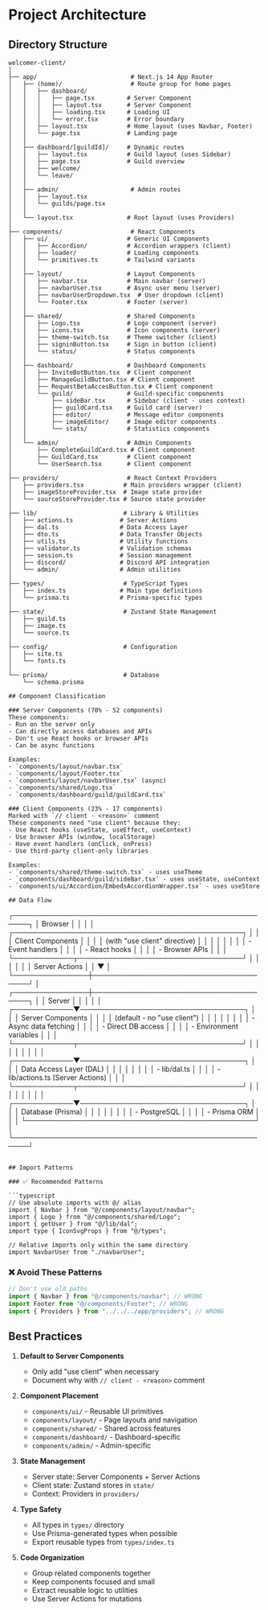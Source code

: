 # Project Architecture

## Directory Structure

```
welcomer-client/
│
├── app/                          # Next.js 14 App Router
│   ├── (home)/                   # Route group for home pages
│   │   ├── dashboard/
│   │   │   ├── page.tsx         # Server Component
│   │   │   ├── layout.tsx       # Server Component
│   │   │   ├── loading.tsx      # Loading UI
│   │   │   └── error.tsx        # Error boundary
│   │   ├── layout.tsx           # Home layout (uses Navbar, Footer)
│   │   └── page.tsx             # Landing page
│   │
│   ├── dashboard/[guildId]/     # Dynamic routes
│   │   ├── layout.tsx           # Guild layout (uses Sidebar)
│   │   ├── page.tsx             # Guild overview
│   │   ├── welcome/
│   │   └── leave/
│   │
│   ├── admin/                    # Admin routes
│   │   ├── layout.tsx
│   │   └── guilds/page.tsx
│   │
│   └── layout.tsx               # Root layout (uses Providers)
│
├── components/                   # React Components
│   ├── ui/                      # Generic UI Components
│   │   ├── Accordion/           # Accordion wrappers (client)
│   │   ├── loader/              # Loading components
│   │   └── primitives.ts        # Tailwind variants
│   │
│   ├── layout/                  # Layout Components
│   │   ├── navbar.tsx           # Main navbar (server)
│   │   ├── navbarUser.tsx       # Async user menu (server)
│   │   ├── navbarUserDropdown.tsx  # User dropdown (client)
│   │   └── Footer.tsx           # Footer (server)
│   │
│   ├── shared/                  # Shared Components
│   │   ├── Logo.tsx             # Logo component (server)
│   │   ├── icons.tsx            # Icon components (server)
│   │   ├── theme-switch.tsx     # Theme switcher (client)
│   │   ├── signinButton.tsx     # Sign in button (client)
│   │   └── status/              # Status components
│   │
│   ├── dashboard/               # Dashboard Components
│   │   ├── InviteBotButton.tsx  # Client component
│   │   ├── ManageGuildButton.tsx # Client component
│   │   ├── RequestBetaAccesButton.tsx # Client component
│   │   └── guild/               # Guild-specific components
│   │       ├── sideBar.tsx      # Sidebar (client - uses context)
│   │       ├── guildCard.tsx    # Guild card (server)
│   │       ├── editor/          # Message editor components
│   │       ├── imageEditor/     # Image editor components
│   │       └── stats/           # Statistics components
│   │
│   └── admin/                   # Admin Components
│       ├── CompleteGuildCard.tsx # Client component
│       ├── GuildCard.tsx        # Client component
│       └── UserSearch.tsx       # Client component
│
├── providers/                   # React Context Providers
│   ├── providers.tsx           # Main providers wrapper (client)
│   ├── imageStoreProvider.tsx  # Image state provider
│   └── sourceStoreProvider.tsx # Source state provider
│
├── lib/                        # Library & Utilities
│   ├── actions.ts             # Server Actions
│   ├── dal.ts                 # Data Access Layer
│   ├── dto.ts                 # Data Transfer Objects
│   ├── utils.ts               # Utility functions
│   ├── validator.ts           # Validation schemas
│   ├── session.ts             # Session management
│   ├── discord/               # Discord API integration
│   └── admin/                 # Admin utilities
│
├── types/                      # TypeScript Types
│   ├── index.ts               # Main type definitions
│   └── prisma.ts              # Prisma-specific types
│
├── state/                      # Zustand State Management
│   ├── guild.ts
│   ├── image.ts
│   └── source.ts
│
├── config/                     # Configuration
│   ├── site.ts
│   └── fonts.ts
│
└── prisma/                     # Database
    └── schema.prisma

## Component Classification

### Server Components (70% - 52 components)
These components:
- Run on the server only
- Can directly access databases and APIs
- Don't use React hooks or browser APIs
- Can be async functions

Examples:
- `components/layout/navbar.tsx`
- `components/layout/Footer.tsx`
- `components/layout/navbarUser.tsx` (async)
- `components/shared/Logo.tsx`
- `components/dashboard/guild/guildCard.tsx`

### Client Components (23% - 17 components)
Marked with `// client - <reason>` comment
These components need "use client" because they:
- Use React hooks (useState, useEffect, useContext)
- Use browser APIs (window, localStorage)
- Have event handlers (onClick, onPress)
- Use third-party client-only libraries

Examples:
- `components/shared/theme-switch.tsx` - uses useTheme
- `components/dashboard/guild/sideBar.tsx` - uses useState, useContext
- `components/ui/Accordion/EmbedsAccordionWrapper.tsx` - uses useStore

## Data Flow

```
┌─────────────────────────────────────────────────────┐
│                    Browser                          │
│                                                     │
│  ┌──────────────────────────────────────────────┐  │
│  │         Client Components                    │  │
│  │  (with "use client" directive)               │  │
│  │                                               │  │
│  │  - Event handlers                            │  │
│  │  - React hooks                               │  │
│  │  - Browser APIs                              │  │
│  └────────────┬─────────────────────────────────┘  │
│               │                                     │
│               │ Server Actions                      │
│               ▼                                     │
└───────────────┼─────────────────────────────────────┘
                │
┌───────────────┼─────────────────────────────────────┐
│               │            Server                   │
│               │                                     │
│  ┌────────────▼─────────────────────────────────┐  │
│  │         Server Components                    │  │
│  │  (default - no "use client")                 │  │
│  │                                               │  │
│  │  - Async data fetching                       │  │
│  │  - Direct DB access                          │  │
│  │  - Environment variables                     │  │
│  └────────────┬─────────────────────────────────┘  │
│               │                                     │
│               │                                     │
│  ┌────────────▼─────────────────────────────────┐  │
│  │         Data Access Layer (DAL)              │  │
│  │                                               │  │
│  │  - lib/dal.ts                                │  │
│  │  - lib/actions.ts (Server Actions)           │  │
│  └────────────┬─────────────────────────────────┘  │
│               │                                     │
│               │                                     │
│  ┌────────────▼─────────────────────────────────┐  │
│  │         Database (Prisma)                    │  │
│  │                                               │  │
│  │  - PostgreSQL                                │  │
│  │  - Prisma ORM                                │  │
│  └──────────────────────────────────────────────┘  │
└─────────────────────────────────────────────────────┘
```

## Import Patterns

### ✅ Recommended Patterns

```typescript
// Use absolute imports with @/ alias
import { Navbar } from "@/components/layout/navbar";
import { Logo } from "@/components/shared/Logo";
import { getUser } from "@/lib/dal";
import type { IconSvgProps } from "@/types";

// Relative imports only within the same directory
import NavbarUser from "./navbarUser";
```

### ❌ Avoid These Patterns

```typescript
// Don't use old paths
import { Navbar } from "@/components/navbar"; // WRONG
import Footer from "@/components/Footer"; // WRONG
import { Providers } from "../../../app/providers"; // WRONG
```

## Best Practices

1. **Default to Server Components**
   - Only add "use client" when necessary
   - Document why with `// client - <reason>` comment

2. **Component Placement**
   - `components/ui/` - Reusable UI primitives
   - `components/layout/` - Page layouts and navigation
   - `components/shared/` - Shared across features
   - `components/dashboard/` - Dashboard-specific
   - `components/admin/` - Admin-specific

3. **State Management**
   - Server state: Server Components + Server Actions
   - Client state: Zustand stores in `state/`
   - Context: Providers in `providers/`

4. **Type Safety**
   - All types in `types/` directory
   - Use Prisma-generated types when possible
   - Export reusable types from `types/index.ts`

5. **Code Organization**
   - Group related components together
   - Keep components focused and small
   - Extract reusable logic to utilities
   - Use Server Actions for mutations
